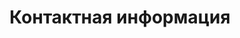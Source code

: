 ---
layout: contacts
title: Контактная информация
breadcrumbs:
  - name: Сервисный центр 'Plex'
    url: /service-center/
breadcrumbCurrent: true
seo:
  description: Контактная информация компьютерного центра 'Plex' {% inCity %}. На этой странице Вы можете узнать наши телефон, email, а также перейти на форму заказа выезда компьютерного мастера.
  h1: Контактная информация
  keywords: 
  - контактная информация plex
  - контакты plex
  - контактная информация scplex
  - контакты scplex
  - контактная информация сц plex
  - контакты сц plex
  - контактная информация сц плекс
  - контакты сц плекс
  title: Контактная информация компьютерного центра 'Plex'
---
